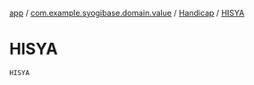 [app](../../index.md) / [com.example.syogibase.domain.value](../index.md) / [Handicap](index.md) / [HISYA](./-h-i-s-y-a.md)

# HISYA

`HISYA`